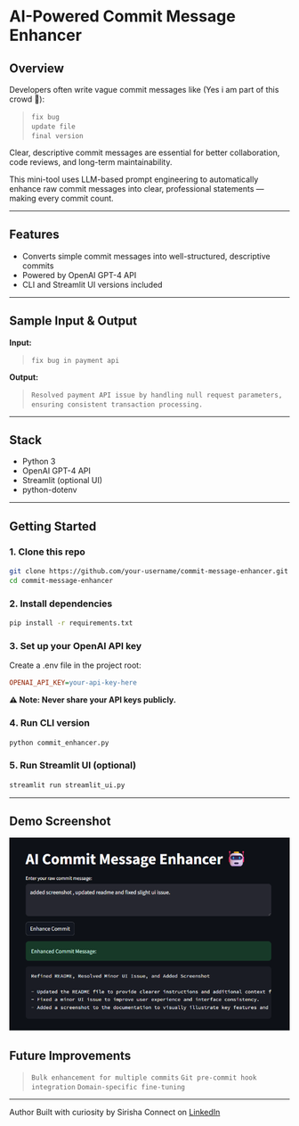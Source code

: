 # AI-Powered Commit Message Enhancer

## Overview

Developers often write vague commit messages like (Yes i am part of this crowd 🫣):

> `fix bug`  
> `update file`  
> `final version`

Clear, descriptive commit messages are essential for better collaboration, code reviews, and long-term maintainability.

This mini-tool uses LLM-based prompt engineering to automatically enhance raw commit messages into clear, professional statements — making every commit count.

---

## Features

- Converts simple commit messages into well-structured, descriptive commits
- Powered by OpenAI GPT-4 API
- CLI and Streamlit UI versions included

---

## Sample Input & Output

**Input:**

> `fix bug in payment api`

**Output:**

> `Resolved payment API issue by handling null request parameters, ensuring consistent transaction processing.`

---

## Stack

- Python 3
- OpenAI GPT-4 API
- Streamlit (optional UI)
- python-dotenv

---

## Getting Started

### 1️. Clone this repo

```bash
git clone https://github.com/your-username/commit-message-enhancer.git
cd commit-message-enhancer
```

### 2️. Install dependencies

```bash
pip install -r requirements.txt
```

### 3️. Set up your OpenAI API key

Create a .env file in the project root:

```ini
OPENAI_API_KEY=your-api-key-here
```

**⚠️ Note: Never share your API keys publicly.**

### 4️. Run CLI version

```bash
python commit_enhancer.py
```

### 5️. Run Streamlit UI (optional)

```bash
streamlit run streamlit_ui.py
```

---

## Demo Screenshot

![Demo](screenshot.png)

## Future Improvements

> `Bulk enhancement for multiple commits`
> `Git pre-commit hook integration`
> `Domain-specific fine-tuning`

---

Author
Built with curiosity by Sirisha
Connect on [LinkedIn](https://www.linkedin.com/in/sirisha-nippani/)
